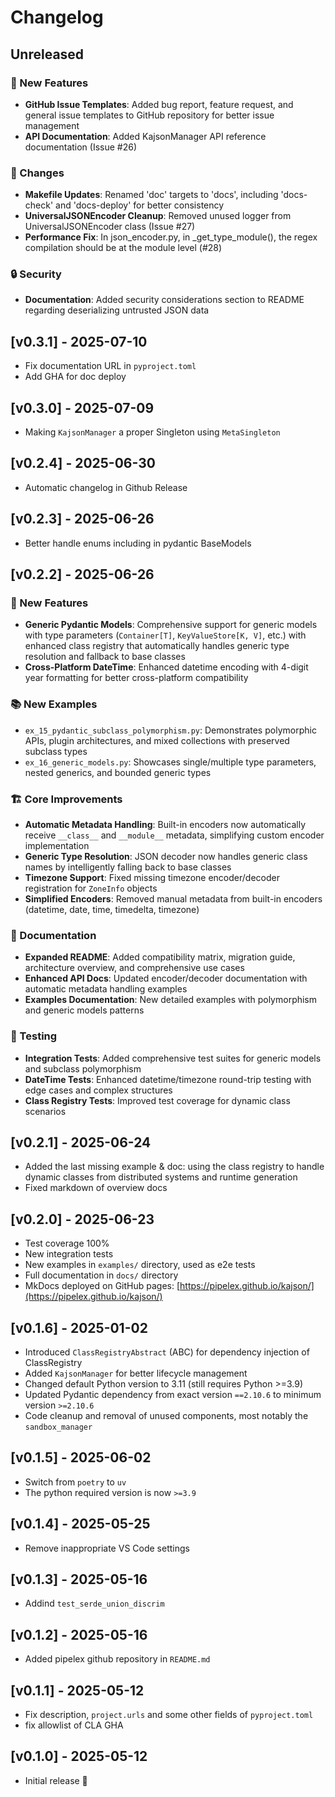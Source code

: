 # Changelog

## Unreleased

### 🚀 New Features

- **GitHub Issue Templates**: Added bug report, feature request, and general issue templates to GitHub repository for better issue management
- **API Documentation**: Added KajsonManager API reference documentation (Issue #26)

### 📝 Changes

- **Makefile Updates**: Renamed 'doc' targets to 'docs', including 'docs-check' and 'docs-deploy' for better consistency
- **UniversalJSONEncoder Cleanup**: Removed unused logger from UniversalJSONEncoder class (Issue #27)
- **Performance Fix**: In json_encoder.py, in _get_type_module(), the regex compilation should be at the module level (#28)

### 🔒 Security

- **Documentation**: Added security considerations section to README regarding deserializing untrusted JSON data

## [v0.3.1] - 2025-07-10

- Fix documentation URL in `pyproject.toml`
- Add GHA for doc deploy

## [v0.3.0] - 2025-07-09

- Making `KajsonManager` a proper Singleton using `MetaSingleton`

## [v0.2.4] - 2025-06-30

- Automatic changelog in Github Release

## [v0.2.3] - 2025-06-26

- Better handle enums including in pydantic BaseModels

## [v0.2.2] - 2025-06-26

### 🚀 New Features

- **Generic Pydantic Models**: Comprehensive support for generic models with type parameters (`Container[T]`, `KeyValueStore[K, V]`, etc.) with enhanced class registry that automatically handles generic type resolution and fallback to base classes
- **Cross-Platform DateTime**: Enhanced datetime encoding with 4-digit year formatting for better cross-platform compatibility

### 📚 New Examples

- `ex_15_pydantic_subclass_polymorphism.py`: Demonstrates polymorphic APIs, plugin architectures, and mixed collections with preserved subclass types
- `ex_16_generic_models.py`: Showcases single/multiple type parameters, nested generics, and bounded generic types

### 🏗️ Core Improvements

- **Automatic Metadata Handling**: Built-in encoders now automatically receive `__class__` and `__module__` metadata, simplifying custom encoder implementation
- **Generic Type Resolution**: JSON decoder now handles generic class names by intelligently falling back to base classes
- **Timezone Support**: Fixed missing timezone encoder/decoder registration for `ZoneInfo` objects
- **Simplified Encoders**: Removed manual metadata from built-in encoders (datetime, date, time, timedelta, timezone)

### 📖 Documentation

- **Expanded README**: Added compatibility matrix, migration guide, architecture overview, and comprehensive use cases
- **Enhanced API Docs**: Updated encoder/decoder documentation with automatic metadata handling examples
- **Examples Documentation**: New detailed examples with polymorphism and generic models patterns

### 🧪 Testing

- **Integration Tests**: Added comprehensive test suites for generic models and subclass polymorphism
- **DateTime Tests**: Enhanced datetime/timezone round-trip testing with edge cases and complex structures
- **Class Registry Tests**: Improved test coverage for dynamic class scenarios


## [v0.2.1] - 2025-06-24

- Added the last missing example & doc: using the class registry to handle dynamic classes from distributed systems and runtime generation
- Fixed markdown of overview docs

## [v0.2.0] - 2025-06-23

- Test coverage 100%
- New integration tests
- New examples in `examples/` directory, used as e2e tests
- Full documentation in `docs/` directory
- MkDocs deployed on GitHub pages: [https://pipelex.github.io/kajson/](https://pipelex.github.io/kajson/) 

## [v0.1.6] - 2025-01-02

- Introduced `ClassRegistryAbstract` (ABC) for dependency injection of ClassRegistry
- Added `KajsonManager` for better lifecycle management
- Changed default Python version to 3.11 (still requires Python >=3.9)
- Updated Pydantic dependency from exact version `==2.10.6` to minimum version `>=2.10.6`
- Code cleanup and removal of unused components, most notably the `sandbox_manager`

## [v0.1.5] - 2025-06-02

- Switch from `poetry` to `uv`
- The python required version is now `>=3.9`

## [v0.1.4] - 2025-05-25

- Remove inappropriate VS Code settings

## [v0.1.3] - 2025-05-16

- Addind `test_serde_union_discrim`

## [v0.1.2] - 2025-05-16

- Added pipelex github repository in `README.md`

## [v0.1.1] - 2025-05-12

- Fix description, `project.urls` and some other fields of `pyproject.toml`
- fix allowlist of CLA GHA

## [v0.1.0] - 2025-05-12

- Initial release 🎉

